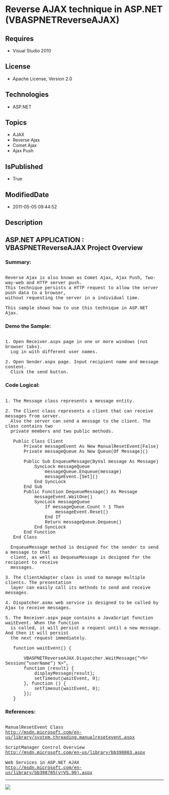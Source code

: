 # Reverse AJAX technique in ASP.NET (VBASPNETReverseAJAX)
## Requires
* Visual Studio 2010
## License
* Apache License, Version 2.0
## Technologies
* ASP.NET
## Topics
* AJAX
* Reverse Ajax
* Comet Ajax
* Ajax Push
## IsPublished
* True
## ModifiedDate
* 2011-05-05 09:44:52
## Description

<p style="font-family:Courier New"></p>
<h2>ASP.NET APPLICATION : VBASPNETReverseAJAX Project Overview</h2>
<p style="font-family:Courier New"></p>
<h3>Summary:</h3>
<p style="font-family:Courier New"><br>
Reverse Ajax is also known as Comet Ajax, Ajax Push, Two-way-web and HTTP server push.
<br>
This technique persists a HTTP request to allow the server push data to a browser,
<br>
without requesting the server in a individual time.<br>
<br>
This sample shows how to use this technique in ASP.NET Ajax.<br>
</p>
<h3>Demo the Sample:</h3>
<p style="font-family:Courier New"><br>
1. Open Receiver.aspx page in one or more windows (not browser tabs). <br>
&nbsp; Log in with different user names.<br>
<br>
2. Open Sender.aspx page. Input recipient name and message content.<br>
&nbsp; Click the send button.<br>
</p>
<h3>Code Logical:</h3>
<p style="font-family:Courier New"><br>
1. The Message class represents a message entity.<br>
<br>
2. The Client class represents a client that can receive messages from server. <br>
&nbsp; Also the server can send a message to the client. The class contains two <br>
&nbsp; private members and two public methods. <br>
&nbsp; <br>
&nbsp; &nbsp;Public Class Client<br>
&nbsp; &nbsp; &nbsp; &nbsp;Private messageEvent As New ManualResetEvent(False)<br>
&nbsp; &nbsp; &nbsp; &nbsp;Private messageQueue As New Queue(Of Message)()<br>
<br>
&nbsp; &nbsp; &nbsp; &nbsp;Public Sub EnqueueMessage(ByVal message As Message)<br>
&nbsp; &nbsp; &nbsp; &nbsp; &nbsp; &nbsp;SyncLock messageQueue<br>
&nbsp; &nbsp; &nbsp; &nbsp; &nbsp; &nbsp; &nbsp; &nbsp;messageQueue.Enqueue(message)<br>
&nbsp; &nbsp; &nbsp; &nbsp; &nbsp; &nbsp; &nbsp; &nbsp;messageEvent.[Set]()<br>
&nbsp; &nbsp; &nbsp; &nbsp; &nbsp; &nbsp;End SyncLock<br>
&nbsp; &nbsp; &nbsp; &nbsp;End Sub<br>
&nbsp; &nbsp; &nbsp; &nbsp;Public Function DequeueMessage() As Message<br>
&nbsp; &nbsp; &nbsp; &nbsp; &nbsp; &nbsp;messageEvent.WaitOne()<br>
&nbsp; &nbsp; &nbsp; &nbsp; &nbsp; &nbsp;SyncLock messageQueue<br>
&nbsp; &nbsp; &nbsp; &nbsp; &nbsp; &nbsp; &nbsp; &nbsp;If messageQueue.Count = 1 Then<br>
&nbsp; &nbsp; &nbsp; &nbsp; &nbsp; &nbsp; &nbsp; &nbsp; &nbsp; &nbsp;messageEvent.Reset()<br>
&nbsp; &nbsp; &nbsp; &nbsp; &nbsp; &nbsp; &nbsp; &nbsp;End If<br>
&nbsp; &nbsp; &nbsp; &nbsp; &nbsp; &nbsp; &nbsp; &nbsp;Return messageQueue.Dequeue()<br>
&nbsp; &nbsp; &nbsp; &nbsp; &nbsp; &nbsp;End SyncLock<br>
&nbsp; &nbsp; &nbsp; &nbsp;End Function<br>
&nbsp; &nbsp;End Class<br>
<br>
&nbsp; EnqueueMessage method is designed for the sender to send a message to that
<br>
&nbsp; client, as well as DequeueMessage is designed for the recipient to receive
<br>
&nbsp; messages.<br>
<br>
3. The ClientAdapter class is used to manage multiple clients. The presentation <br>
&nbsp; layer can easily call its methods to send and receive messages.<br>
<br>
4. Dispatcher.asmx web service is designed to be called by Ajax to receive messages.<br>
<br>
5. The Receiver.aspx page contains a JavaScript function waitEvent. When the function<br>
&nbsp; is called, it will persist a request until a new message. And then it will persist
<br>
&nbsp; the next request immediately.<br>
<br>
&nbsp; &nbsp;function waitEvent() {<br>
<br>
&nbsp; &nbsp; &nbsp; &nbsp;VBASPNETReverseAJAX.Dispatcher.WaitMessage(&quot;&lt;%= Session(&quot;userName&quot;) %&gt;&quot;,
<br>
&nbsp; &nbsp; &nbsp; &nbsp;function (result) {<br>
&nbsp; &nbsp; &nbsp; &nbsp; &nbsp; &nbsp;displayMessage(result);<br>
&nbsp; &nbsp; &nbsp; &nbsp; &nbsp; &nbsp;setTimeout(waitEvent, 0);<br>
&nbsp; &nbsp; &nbsp; &nbsp;}, function () {<br>
&nbsp; &nbsp; &nbsp; &nbsp; &nbsp; &nbsp;setTimeout(waitEvent, 0);<br>
&nbsp; &nbsp; &nbsp; &nbsp;});<br>
&nbsp; &nbsp;}<br>
</p>
<h3>References:</h3>
<p style="font-family:Courier New"><br>
ManualResetEvent Class<br>
<a target="_blank" href="http://msdn.microsoft.com/en-us/library/system.threading.manualresetevent.aspx">http://msdn.microsoft.com/en-us/library/system.threading.manualresetevent.aspx</a><br>
<br>
ScriptManager Control Overview<br>
<a target="_blank" href="http://msdn.microsoft.com/en-us/library/bb398863.aspx">http://msdn.microsoft.com/en-us/library/bb398863.aspx</a><br>
<br>
Web Services in ASP.NET AJAX<br>
<a target="_blank" href="http://msdn.microsoft.com/en-us/library/bb398785(v=VS.90).aspx">http://msdn.microsoft.com/en-us/library/bb398785(v=VS.90).aspx</a><br>
</p>
<hr>
<div><a href="http://go.microsoft.com/?linkid=9759640" style="margin-top:3px"><img src="http://bit.ly/onecodelogo">
</a></div>
